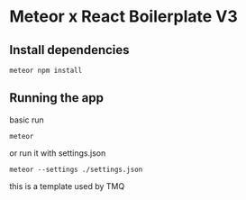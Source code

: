 # Meteor x React Boilerplate V3

## Install dependencies

```
meteor npm install
```

## Running the app

basic run

```
meteor
```

or run it with settings.json

```
meteor --settings ./settings.json
```

this is a template used by TMQ

